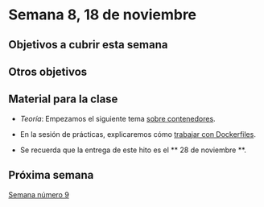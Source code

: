 # Semana 8, 18 de noviembre

## Objetivos a cubrir esta semana

## Otros objetivos


## Material para la clase

* *Teoría*: Empezamos el siguiente tema [sobre contenedores](http://jj.github.io/CC/documentos/temas/Contenedores.html).
  
* En la sesión de prácticas, explicaremos
 cómo
 [trabajar con Dockerfiles](http://jj.github.io/CC/documentos/proyecto/3.Docker.html).
 
* Se recuerda que la entrega de este hito es el ** 28 de noviembre **.

## Próxima semana

[Semana número 9](09-semana.md)
